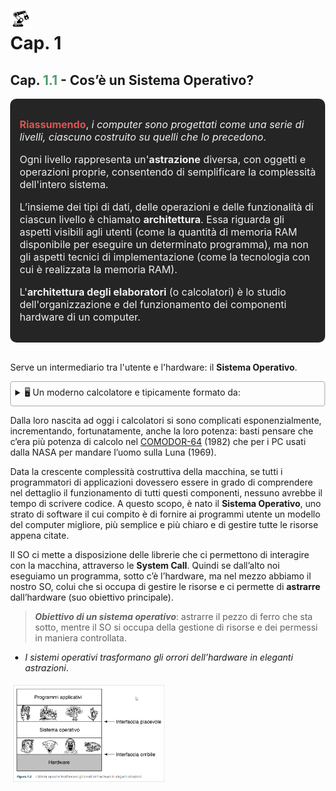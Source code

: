 <style>
        body {
            font-family: default;
            /* text-align: justify; */
            margin-top: 2%;
            margin-left: 2%;
            margin-right: 2%;
            margin-bottom: 2%;
        }
        .callout {
          background-color: #252525; 
          border-radius: 10px; 
          padding: 15px; 
          color: #f0f0f0; 
          font-size: 16px;
        }
        details {
            padding: 0.5em 0.5em 0;
            border: 1px solid #aaa;
            border-radius: 4px;
            margin-bottom: 1em;
        }
        summary {
            margin: -0.5em -0.5em 0;
            padding: 0.5em;
        }
        details[open] {
            padding: 0.5em;
            border-bottom: 1px solid #aaa;
        }
        details[open] summary {
            border-bottom: 1px solid #aaa;
            margin-bottom: 0.5em;
        }
        /*.ombra {
            box-shadow: 0.5px 0.5px 2px black;
        }*/
    </style>

<img src="./img/Architettura/001-Architettura.jpg" alt="Architettura dei Sistemi di Elaborazione" title="Architettura dei Sistemi di Elaborazione" width="34px" style="float:left; margin-right:12px;">

# Cap. 1  

## Cap. **<span style="color:#529E72;">1.1</span>** - Cos’è un Sistema Operativo?  

<div class="callout">

**<span style="color:#DF5452;">Riassumendo</span>**, *i computer sono progettati come una serie di livelli, ciascuno costruito su quelli che lo precedono*.  

Ogni livello rappresenta un'**astrazione** diversa, con oggetti e operazioni proprie, consentendo di semplificare la complessità dell'intero sistema.  

L’insieme dei tipi di dati, delle operazioni e delle funzionalità di ciascun livello è chiamato **architettura**. Essa riguarda gli aspetti visibili agli utenti (come la quantità di memoria RAM disponibile per eseguire un determinato programma), ma non gli aspetti tecnici di implementazione (come la tecnologia con cui è realizzata la memoria RAM).  

L'**architettura degli elaboratori** (o calcolatori) è lo studio dell'organizzazione e del funzionamento dei componenti hardware di un computer.  

</div><br>

Serve un intermediario tra l'utente e l'hardware: il **Sistema Operativo**.  

<details>
<summary>🖥️ Un moderno calcolatore e tipicamente formato da:</summary>
<div style="display: flex; justify-content: center; width: 100%;">
  <img src="./img/Architettura/002-Componenti.png" alt="Componenti di un computer moderno (1)" title="Componenti di un computer moderno (1)" style="width: 48%; height: auto; padding: 1%">
  <img src="./img/Architettura/003-ComputerModerno.png" alt="Componenti di un computer moderno (2)" title="Componenti di un computer moderno (2)" style="width: 48%; height: auto; padding: 1%">
</div>

<!-- QUI VOGLIO METTERCI QUELLA PARTE PER ABBREVIARE. -->

</details>

Dalla loro nascita ad oggi i calcolatori si sono complicati esponenzialmente, incrementando, fortunatamente, anche la loro potenza: basti pensare che c’era più potenza di calcolo nel [COMODOR-64](https://it.wikipedia.org/wiki/Commodore_64) (1982) che per i PC usati dalla NASA per mandare l’uomo sulla Luna (1969).  

Data la crescente complessità costruttiva della macchina, se tutti i programmatori di applicazioni dovessero essere in grado di comprendere nel dettaglio il funzionamento di tutti questi componenti, nessuno avrebbe il tempo di scrivere codice. A questo scopo, è nato il **Sistema Operativo**, uno strato di software il cui compito è di fornire ai programmi utente un modello del computer migliore, più semplice e più chiaro e di gestire tutte le risorse appena citate.  

Il SO ci mette a disposizione delle librerie che ci permettono di interagire con la macchina, attraverso le **System Call**. Quindi se dall’alto noi eseguiamo un programma, sotto c’è l’hardware, ma nel mezzo abbiamo il nostro SO, colui che si occupa di gestire le risorse e ci permette di **astrarre** dall’hardware (suo obiettivo principale).  

> ***Obiettivo di un sistema operativo***: astrarre il pezzo di ferro che sta sotto, mentre il SO si occupa della gestione di risorse e dei permessi in maniera controllata.  

- *I sistemi operativi trasformano gli orrori dell’hardware in eleganti astrazioni*.
    
<img src="./img/Architettura/004-SOvsHardware.png" alt="Componenti di un computer moderno (2)" title="Componenti di un computer moderno (2)" style="width: 48%; height: auto; padding: 1%">